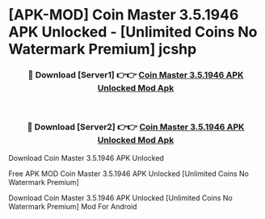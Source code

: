 # [APK-MOD] Coin Master 3.5.1946 APK Unlocked - [Unlimited Coins No Watermark Premium] jcshp



<div align="center">
<h3>🔴 Download [Server1] 👉👉 <a href="https://momento.my/?title=Coin_Master_3.5.1946_APK_Unlocked">Coin Master 3.5.1946 APK Unlocked Mod Apk</a></h3><br>

<h3>🔴 Download [Server2] 👉👉 <a href="https://momento.my/?title=Coin_Master_3.5.1946_APK_Unlocked">Coin Master 3.5.1946 APK Unlocked Mod Apk</a></h3>
</div>



Download Coin Master 3.5.1946 APK Unlocked 

Free APK MOD Coin Master 3.5.1946 APK Unlocked [Unlimited Coins No Watermark Premium]

Download Coin Master 3.5.1946 APK Unlocked [Unlimited Coins No Watermark Premium] Mod For Android
